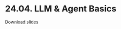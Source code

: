 # 24.04. LLM & Agent Basics

[Download slides](https://raw.githubusercontent.com/maxschmaltz/Course-LLM-based-Assistants/main/llm-based-assistants/slides/2404.pdf)

<object data="https://raw.githubusercontent.com/maxschmaltz/Course-LLM-based-Assistants/main/llm-based-assistants/slides/2404.pdf" width="1000" height="1000" type="application/pdf"></object>

<!-- <iframe src="https://docs.google.com/viewer?url=https://raw.githubusercontent.com/maxschmaltz/Course-LLM-based-Assistants/main/llm-based-assistants/slides/2004.pdf&embedded=true" width="100%" height="600px" frameborder="0"></iframe> -->